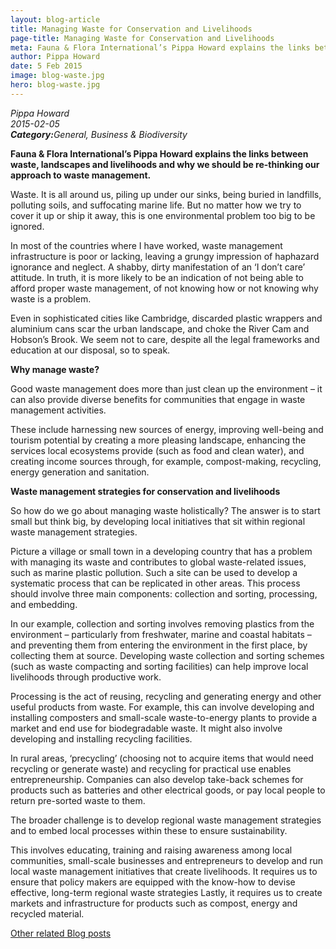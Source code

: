 ```yaml
---
layout: blog-article
title: Managing Waste for Conservation and Livelihoods
page-title: Managing Waste for Conservation and Livelihoods
meta: Fauna & Flora International’s Pippa Howard explains the links between waste, landscapes and livelihoods and why we should be re-thinking our approach to waste management.
author: Pippa Howard
date: 5 Feb 2015
image: blog-waste.jpg
hero: blog-waste.jpg
---
```


<p><i class="micro">Pippa Howard<br>2015-02-05<br><b>Category:</b>General, Business & Biodiversity</i></p>

<b>Fauna & Flora International’s Pippa Howard explains the links between waste, landscapes and livelihoods and why we should be re-thinking our approach to waste management.</b>

Waste. It is all around us, piling up under our sinks, being buried in landfills, polluting soils, and suffocating marine life. But no matter how we try to cover it up or ship it away, this is one environmental problem too big to be ignored.

In most of the countries where I have worked, waste management infrastructure is poor or lacking, leaving a grungy impression of haphazard ignorance and neglect. A shabby, dirty manifestation of an ‘I don’t care’ attitude. In truth, it is more likely to be an indication of not being able to afford proper waste management, of not knowing how or not knowing why waste is a problem.

Even in sophisticated cities like Cambridge, discarded plastic wrappers and aluminium cans scar the urban landscape, and choke the River Cam and Hobson’s Brook. We seem not to care, despite all the legal frameworks and education at our disposal, so to speak.

<b>Why manage waste?</b>

Good waste management does more than just clean up the environment – it can also provide diverse benefits for communities that engage in waste management activities.

These include harnessing new sources of energy, improving well-being and tourism potential by creating a more pleasing landscape, enhancing the services local ecosystems provide (such as food and clean water), and creating income sources through, for example, compost-making, recycling, energy generation and sanitation.

<b>Waste management strategies for conservation and livelihoods</b>

So how do we go about managing waste holistically? The answer is to start small but think big, by developing local initiatives that sit within regional waste management strategies.

Picture a village or small town in a developing country that has a problem with managing its waste and contributes to global waste-related issues, such as marine plastic pollution. Such a site can be used to develop a systematic process that can be replicated in other areas. This process should involve three main components: collection and sorting, processing, and embedding.

In our example, collection and sorting involves removing plastics from the environment – particularly from freshwater, marine and coastal habitats – and preventing them from entering the environment in the first place, by collecting them at source. Developing waste collection and sorting schemes (such as waste compacting and sorting facilities) can help improve local livelihoods through productive work.

Processing is the act of reusing, recycling and generating energy and other useful products from waste. For example, this can involve developing and installing composters and small-scale waste-to-energy plants to provide a market and end use for biodegradable waste. It might also involve developing and installing recycling facilities.

In rural areas, ‘precycling’ (choosing not to acquire items that would need recycling or generate waste) and recycling for practical use enables entrepreneurship. Companies can also develop take-back schemes for products such as batteries and other electrical goods, or pay local people to return pre-sorted waste to them.

The broader challenge is to develop regional waste management strategies and to embed local processes within these to ensure sustainability.

This involves educating, training and raising awareness among local communities, small-scale businesses and entrepreneurs to develop and run local waste management initiatives that create livelihoods. It requires us to ensure that policy makers are equipped with the know-how to devise effective, long-term regional waste strategies Lastly, it requires us to create markets and infrastructure for products such as compost, energy and recycled material.

<a class="btn-coral" href="{{site.baseurl}}/blog/">Other related Blog posts</a>